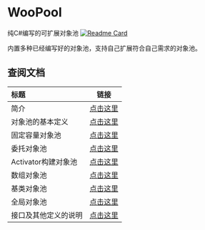 # WooPool
纯C#编写的可扩展对象池
[![Readme Card](https://github-readme-stats.vercel.app/api/pin/?username=OnClick9927&repo=WooPool)](https://github.com/OnClick9927/WooPool)

内置多种已经编写好的对象池，支持自己扩展符合自己需求的对象池。



## 查阅文档

| 标题                 | 链接                                                         |
| :------------------- | ------------------------------------------------------------ |
| 简介                 | [点击这里](https://onclick9927.github.io/2023/06/01/Doc/WooPool/WooPool-%E7%AE%80%E4%BB%8B/) |
| 对象池的基本定义     | [点击这里](https://onclick9927.github.io/2023/06/02/Doc/WooPool/WooPool-%E5%AF%B9%E8%B1%A1%E6%B1%A0%E7%9A%84%E5%9F%BA%E6%9C%AC%E5%AE%9A%E4%B9%89/) |
| 固定容量对象池       | [点击这里](https://onclick9927.github.io/2023/06/03/Doc/WooPool/WooPool-%E6%9C%89%E5%AE%B9%E9%87%8F%E7%9A%84%E5%AF%B9%E8%B1%A1%E6%B1%A0/) |
| 委托对象池           | [点击这里](https://onclick9927.github.io/2023/06/04/Doc/WooPool/WooPool-%E5%A7%94%E6%89%98%E5%AF%B9%E8%B1%A1%E6%B1%A0/) |
| Activator构建对象池  | [点击这里](https://onclick9927.github.io/2023/06/05/Doc/WooPool/WooPool-Activator%E5%AF%B9%E8%B1%A1%E6%B1%A0/) |
| 数组对象池           | [点击这里](https://onclick9927.github.io/2023/06/06/Doc/WooPool/WooPool-%E6%95%B0%E7%BB%84%E5%AF%B9%E8%B1%A1%E6%B1%A0/) |
| 基类对象池           | [点击这里](https://onclick9927.github.io/2023/06/07/Doc/WooPool/WooPool-%E5%9F%BA%E7%B1%BB%E5%AF%B9%E8%B1%A1%E6%B1%A0/) |
| 全局对象池           | [点击这里](https://onclick9927.github.io/2023/06/08/Doc/WooPool/WooPool-%E5%85%A8%E5%B1%80%E5%AF%B9%E8%B1%A1%E6%B1%A0/) |
| 接口及其他定义的说明 | [点击这里](https://onclick9927.github.io/2023/06/09/Doc/WooPool/WooPool-%E6%8E%A5%E5%8F%A3%E5%8F%8A%E5%85%B6%E4%BB%96%E5%AE%9A%E4%B9%89%E7%9A%84%E8%AF%B4%E6%98%8E/) |

